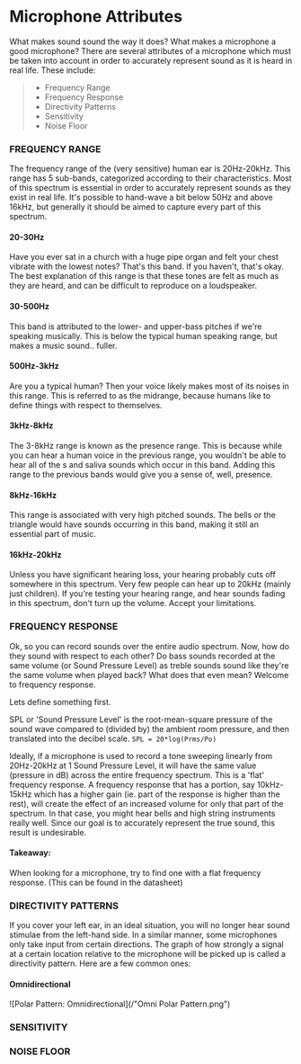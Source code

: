 # Microphone Attributes

What makes sound sound the way it does? What makes a microphone a good microphone? There are several attributes of a microphone which must be taken into account in order to accurately represent sound as it is heard in real life. These include: 
>- Frequency Range
>- Frequency Response
>- Directivity Patterns
>- Sensitivity
>- Noise Floor

### FREQUENCY RANGE
The frequency range of the (very sensitive) human ear is 20Hz-20kHz. This range has 5 sub-bands, categorized according to their characteristics. Most of this spectrum is essential in order to accurately represent sounds as they exist in real life. It's possible to hand-wave a bit below 50Hz and above 16kHz, but generally it should be aimed to capture every part of this spectrum.

#### 20-30Hz
Have you ever sat in a church with a huge pipe organ and felt your chest vibrate with the lowest notes? That's this band. If you haven't, that's okay. The best explanation of this range is that these tones are felt as much as they are heard, and can be difficult to reproduce on a loudspeaker. 

#### 30-500Hz
This band is attributed to the lower- and upper-bass pitches if we're speaking musically. This is below the typical human speaking range, but makes a music sound.. fuller.

#### 500Hz-3kHz
Are you a typical human? Then your voice likely makes most of its noises in this range. This is referred to as the midrange, because humans like to define things with respect to themselves. 

#### 3kHz-8kHz
The 3-8kHz range is known as the presence range. This is because while you can hear a human voice in the previous range, you wouldn't be able to hear all of the s and saliva sounds which occur in this band. Adding this range to the previous bands would give you a sense of, well, presence. 

#### 8kHz-16kHz
This range is associated with very high pitched sounds. The bells or the triangle would have sounds occurring in this band, making it still an essential part of music. 

#### 16kHz-20kHz
Unless you have significant hearing loss, your hearing probably cuts off somewhere in this spectrum. Very few people can hear up to 20kHz (mainly just children). If you're testing your hearing range, and hear sounds fading in this spectrum, don't turn up the volume. Accept your limitations.

### FREQUENCY RESPONSE
Ok, so you can record sounds over the entire audio spectrum. Now, how do they sound with respect to each other? Do bass sounds recorded at the same volume (or Sound Pressure Level) as treble sounds sound like they're the same volume when played back? What does that even mean? Welcome to frequency response. 

Lets define something first.

SPL or 'Sound Pressure Level' is the root-mean-square pressure of the sound wave compared to (divided by) the ambient room pressure, and then translated into the decibel scale. 
`SPL = 20*log(Prms/Po)`

Ideally, if a microphone is used to record a tone sweeping linearly from 20Hz-20kHz at 1 Sound Pressure Level, it will have the same value (pressure in dB) across the entire frequency spectrum. This is a 'flat' frequency response. A frequency response that has a portion, say 10kHz-15kHz which has a higher gain (ie. part of the response is higher than the rest), will create the effect of an increased volume for only that part of the spectrum. In that case, you might hear bells and high string instruments really well. Since our goal is to accurately represent the true sound, this result is undesirable.

#### Takeaway: 
When looking for a microphone, try to find one with a flat frequency response. (This can be found in the datasheet)

### DIRECTIVITY PATTERNS
If you cover your left ear, in an ideal situation, you will no longer hear sound stimulae from the left-hand side. In a similar manner, some microphones only take input from certain directions. The graph of how strongly a signal at a certain location relative to the microphone will be picked up is called a directivity pattern. Here are a few common ones:

#### Omnidirectional
![Polar Pattern: Omnidirectional](/"Omni Polar Pattern.png")





### SENSITIVITY

### NOISE FLOOR

